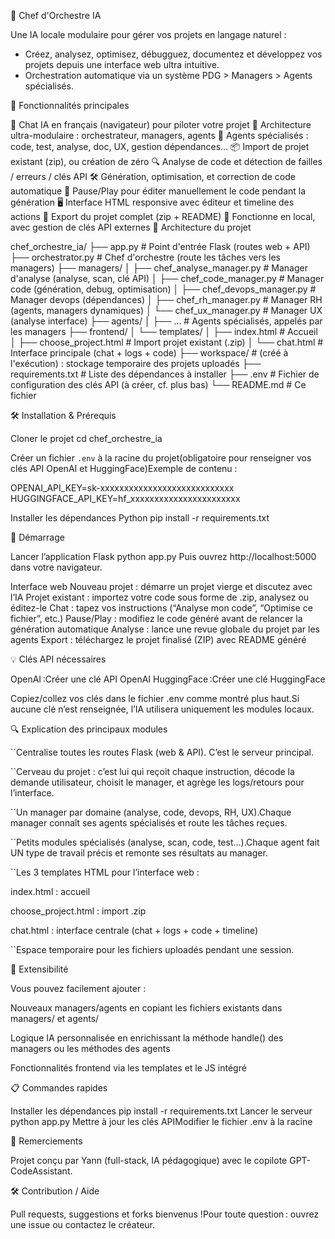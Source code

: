 🤖 Chef d'Orchestre IA

Une IA locale modulaire pour gérer vos projets en langage naturel :

- Créez, analysez, optimisez, débugguez, documentez et développez vos projets depuis une interface web ultra intuitive.
- Orchestration automatique via un système PDG > Managers > Agents spécialisés.

🚀 Fonctionnalités principales

💬 Chat IA en français (navigateur) pour piloter votre projet
🧩 Architecture ultra-modulaire : orchestrateur, managers, agents
🧠 Agents spécialisés : code, test, analyse, doc, UX, gestion dépendances…
📦 Import de projet existant (zip), ou création de zéro
🔍 Analyse de code et détection de failles / erreurs / clés API
🛠️ Génération, optimisation, et correction de code automatique
🛑 Pause/Play pour éditer manuellement le code pendant la génération
🖥️ Interface HTML responsive avec éditeur et timeline des actions
📄 Export du projet complet (zip + README)
🔐 Fonctionne en local, avec gestion de clés API externes
🧱 Architecture du projet

chef_orchestre_ia/
├── app.py                        # Point d'entrée Flask (routes web + API)
├── orchestrator.py               # Chef d'orchestre (route les tâches vers les managers)
├── managers/
│   ├── chef_analyse_manager.py   # Manager d'analyse (analyse, scan, clé API)
│   ├── chef_code_manager.py      # Manager code (génération, debug, optimisation)
│   ├── chef_devops_manager.py    # Manager devops (dépendances)
│   ├── chef_rh_manager.py        # Manager RH (agents, managers dynamiques)
│   └── chef_ux_manager.py        # Manager UX (analyse interface)
├── agents/
│   ├── ...                       # Agents spécialisés, appelés par les managers
├── frontend/
│   └── templates/
│       ├── index.html            # Accueil
│       ├── choose_project.html   # Import projet existant (.zip)
│       └── chat.html             # Interface principale (chat + logs + code)
├── workspace/                    # (créé à l'exécution) : stockage temporaire des projets uploadés
├── requirements.txt              # Liste des dépendances à installer
├── .env                          # Fichier de configuration des clés API (à créer, cf. plus bas)
└── README.md                     # Ce fichier

🛠️ Installation & Prérequis

Cloner le projet
cd chef_orchestre_ia

Créer un fichier `.env` à la racine du projet(obligatoire pour renseigner vos clés API OpenAI et HuggingFace)Exemple de contenu :

OPENAI_API_KEY=sk-xxxxxxxxxxxxxxxxxxxxxxxxxxxx
HUGGINGFACE_API_KEY=hf_xxxxxxxxxxxxxxxxxxxxxxx

Installer les dépendances Python
pip install -r requirements.txt

🚦 Démarrage

Lancer l’application Flask
python app.py
Puis ouvrez http://localhost:5000 dans votre navigateur.

Interface web
Nouveau projet : démarre un projet vierge et discutez avec l’IA
Projet existant : importez votre code sous forme de .zip, analysez ou éditez-le
Chat : tapez vos instructions (“Analyse mon code”, “Optimise ce fichier”, etc.)
Pause/Play : modifiez le code généré avant de relancer la génération automatique
Analyse : lance une revue globale du projet par les agents
Export : téléchargez le projet finalisé (ZIP) avec README généré

💡 Clés API nécessaires

OpenAI :Créer une clé API OpenAI
HuggingFace :Créer une clé HuggingFace

Copiez/collez vos clés dans le fichier .env comme montré plus haut.Si aucune clé n’est renseignée, l’IA utilisera uniquement les modules locaux.

🔍 Explication des principaux modules

``Centralise toutes les routes Flask (web & API). C’est le serveur principal.

``Cerveau du projet : c’est lui qui reçoit chaque instruction, décode la demande utilisateur, choisit le manager, et agrège les logs/retours pour l’interface.

``Un manager par domaine (analyse, code, devops, RH, UX).Chaque manager connaît ses agents spécialisés et route les tâches reçues.

``Petits modules spécialisés (analyse, scan, code, test…).Chaque agent fait UN type de travail précis et remonte ses résultats au manager.

``Les 3 templates HTML pour l’interface web :

index.html : accueil

choose_project.html : import .zip

chat.html : interface centrale (chat + logs + code + timeline)

``Espace temporaire pour les fichiers uploadés pendant une session.

🔄 Extensibilité

Vous pouvez facilement ajouter :

Nouveaux managers/agents en copiant les fichiers existants dans managers/ et agents/

Logique IA personnalisée en enrichissant la méthode handle() des managers ou les méthodes des agents

Fonctionnalités frontend via les templates et le JS intégré

📋 Commandes rapides

Installer les dépendances
pip install -r requirements.txt
Lancer le serveur
python app.py
Mettre à jour les clés APIModifier le fichier .env à la racine

🙏 Remerciements

Projet conçu par Yann (full-stack, IA pédagogique) avec le copilote GPT-CodeAssistant.

🛠️ Contribution / Aide

Pull requests, suggestions et forks bienvenus !Pour toute question : ouvrez une issue ou contactez le créateur.